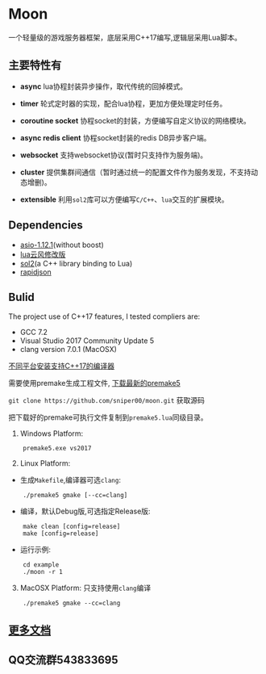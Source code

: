 ﻿# Moon
一个轻量级的游戏服务器框架，底层采用C++17编写,逻辑层采用Lua脚本。

## 主要特性有
- **async** lua协程封装异步操作，取代传统的回掉模式。
  
- **timer** 轮式定时器的实现，配合lua协程，更加方便处理定时任务。
  
- **coroutine socket**  协程socket的封装，方便编写自定义协议的网络模块。
  
- **async redis client**    协程socket封装的redis DB异步客户端。
  
- **websocket** 支持websocket协议(暂时只支持作为服务端)。
  
- **cluster**   提供集群间通信（暂时通过统一的配置文件作为服务发现，不支持动态增删)。
  
- **extensible**    利用```sol2```库可以方便编写```C/C++```、```lua```交互的扩展模块。

## Dependencies
- [asio-1.12.1](https://github.com/chriskohlhoff/asio)(without boost)
- [lua云风修改版](https://github.com/cloudwu/skynet/tree/master/3rd/lua) 
- [sol2](https://github.com/ThePhD/sol2)(a C++ library binding to Lua)
- [rapidjson](https://github.com/Tencent/rapidjson)
## Bulid

The project use of C++17 features, I tested compliers are: 
- GCC 7.2
- Visual Studio 2017 Community Update 5
- clang version 7.0.1  (MacOSX)

[不同平台安装支持C++17的编译器](https://github.com/sniper00/moon/wiki/%E5%AE%89%E8%A3%85C--17%E7%BC%96%E8%AF%91%E5%99%A8%E6%94%AF%E6%8C%81#windows)

需要使用premake生成工程文件, [下载最新的premake5](https://premake.github.io/download.html)

```git clone https://github.com/sniper00/moon.git``` 获取源码

把下载好的premake可执行文件复制到```premake5.lua```同级目录。

1. Windows Platform:
```shell
    premake5.exe vs2017
```

2. Linux Platform:
- 生成```Makefile```,编译器可选```clang```:
```shell
    ./premake5 gmake [--cc=clang]
```
- 编译，默认Debug版,可选指定Release版:
```shell
    make clean [config=release]
    make [config=release]
```
- 运行示例:
```shell
    cd example
    ./moon -r 1
```
3. MacOSX Platform:
只支持使用```clang```编译
```shell
    ./premake5 gmake --cc=clang
```

## [更多文档](https://github.com/sniper00/moon/wiki)

## QQ交流群543833695


